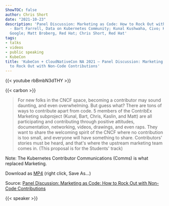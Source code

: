 ```yaml
---
ShowTOC: false
author: Chris Short
date: "2021-10-23"
description: 'Panel Discussion: Marketing as Code: How to Rock Out with Non-Code Contributions
  - Bart Farrell, Data on Kubernetes Community; Kunal Kushwaha, Civo; Kaslin Fields,
  Google; Matt Broberg, Red Hat; Chris Short, Red Hat'
tags:
- talks
- videos
- public speaking
- KubeCon
title: 'KubeCon + CloudNativeCon NA 2021 — Panel Discussion: Marketing as Code: How
  to Rock Out with Non-Code Contributions'
---
```


{{< youtube rbBmbN3dTHY >}}

{{< carbon >}}

> For new folks in the CNCF space, becoming a contributor may sound daunting, and even overwhelming. But guess what? There are tons of ways to contribute apart from code. 5 members of the ContribEx Marketing subproject (Kunal, Bart, Chris, Kaslin, and Matt) are all participating and contributing through positive attitudes, documentation, networking, videos, drawings, and even raps. They want to share the welcoming spirit of the CNCF where no contribution is too small, and everyone will have something to share. Contributors' stories must be heard, and that's where the upstream marketing team comes in. (This proposal is for the Students' track)

Note: The Kubernetes Contributor Communications (Comms) is what replaced Marketing.

Download as [MP4](https://cdn.chrisshort.net/chrisshort/Panel_Discussion-Marketing_as_Code-How_to_Rock_Out_with_Non-Code_Contributions.mp4) (right click, Save As...)

Source: [Panel Discussion: Marketing as Code: How to Rock Out with Non-Code Contributions](https://youtu.be/rbBmbN3dTHY)

{{< speaker >}}
